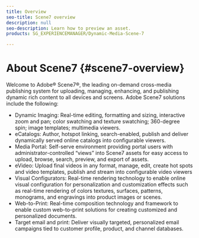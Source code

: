 ```yaml
---
title: Overview
seo-title: Scene7 overview
description: null
seo-description: Learn how to preview an asset.
products: SG_EXPERIENCEMANAGER/Dynamic-Media-Scene-7

---
```


# About Scene7 {#scene7-overview}

Welcome to Adobe® Scene7®, the leading on-demand cross-media publishing system for uploading, managing, enhancing, and publishing dynamic rich content to all devices and screens. Adobe Scene7 solutions include the following:

* Dynamic Imaging: Real-time editing, formatting and sizing, interactive zoom and pan; color swatching and texture swatching; 360-degree spin; image templates; multimedia viewers.
* eCatalogs: Author, hotspot linking, search-enabled, publish and deliver dynamically served online catalogs into configurable viewers.
* Media Portal: Self-serve environment providing portal users with administrator-controlled “views” into Scene7 assets for easy access to upload, browse, search, preview, and export of assets.
* eVideo: Upload final videos in any format, manage, edit, create hot spots and video templates, publish and stream into configurable video viewers
* Visual Configurators: Real-time rendering technology to enable online visual configuration for personalization and customization effects such as real-time rendering of colors textures, surfaces, patterns, monograms, and engravings into product images or scenes.
* Web-to-Print: Real-time composition technology and framework to enable custom web-to-print solutions for creating customized and personalized documents.
* Target email and print: Deliver visually targeted, personalized email campaigns tied to customer profile, product, and channel databases.
